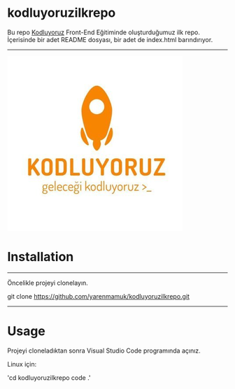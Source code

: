 # kodluyoruzilkrepo

Bu repo [Kodluyoruz](https://www.kodluyoruz.org/) Front-End Eğitiminde oluşturduğumuz ilk repo. İçerisinde bir adet README dosyası, bir adet de index.html barındırıyor.
***
![Kodluyoruz Logo](https://raw.githubusercontent.com/Kodluyoruz/taskforce/git/git/markdown-nedir-nasil-kullaniriz-/figures/kodluyoruz_logo.jpg)

# Installation

***
Öncelikle projeyi clonelayın.

git clone https://github.com/yarenmamuk/kodluyoruzilkrepo.git

***
#  Usage 
Projeyi cloneladıktan sonra Visual Studio Code programında açınız.

Linux için:

'cd kodluyoruzilkrepo
code .'

